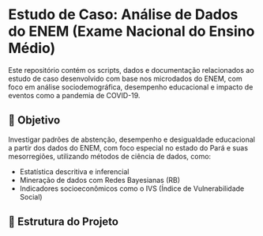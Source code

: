 # Estudo de Caso: Análise de Dados do ENEM (Exame Nacional do Ensino Médio)

Este repositório contém os scripts, dados e documentação relacionados ao estudo de caso desenvolvido com base nos microdados do ENEM, com foco em análise sociodemográfica, desempenho educacional e impacto de eventos como a pandemia de COVID-19.

## 🎯 Objetivo

Investigar padrões de abstenção, desempenho e desigualdade educacional a partir dos dados do ENEM, com foco especial no estado do Pará e suas mesorregiões, utilizando métodos de ciência de dados, como:

- Estatística descritiva e inferencial
- Mineração de dados com Redes Bayesianas (RB)
- Indicadores socioeconômicos como o IVS (Índice de Vulnerabilidade Social)

## 📁 Estrutura do Projeto
